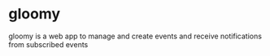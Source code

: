 # gloomy
gloomy is a web app to manage and create events and receive notifications from subscribed events
